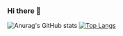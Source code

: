 ### Hi there 👋
![Anurag's GitHub stats](https://github-readme-stats.vercel.app/api?username=zbirenbaum&show_icons=true&theme=tokyonight&hide=stars)
[![Top Langs](https://github-readme-stats.vercel.app/api/top-langs/?username=zbirenbaum&theme=tokyodark&layout=compact)](https://github.com/anuraghazra/github-readme-stats)
<!--
**zbirenbaum/zbirenbaum** is a ✨ _special_ ✨ repository because its `README.md` (this file) appears on your GitHub profile.

Here are some ideas to get you started:

- 🔭 I’m currently working on ...
- 🌱 I’m currently learning ...
- 👯 I’m looking to collaborate on ...
- 🤔 I’m looking for help with ...
- 💬 Ask me about ...
- 📫 How to reach me: ...
- 😄 Pronouns: ...
- ⚡ Fun fact: ...
-->
